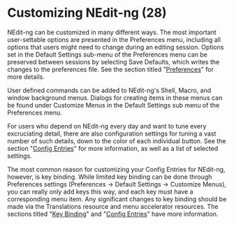 # Customizing NEdit-ng (28)

NEdit-ng can be customized in many different ways. The most important
user-settable options are presented in the Preferences menu, including
all options that users might need to change during an editing session.
Options set in the Default Settings sub-menu of the Preferences menu can
be preserved between sessions by selecting Save Defaults, which writes
the changes to the preferences file. See the section titled
"[Preferences](29)" for more details.

User defined commands can be added to NEdit-ng's Shell, Macro, and
window background menus. Dialogs for creating items in these menus can
be found under Customize Menus in the Default Settings sub menu of the
Preferences menu.

For users who depend on NEdit-ng every day and want to tune every
excruciating detail, there are also configuration settings for tuning a
vast number of such details, down to the color of each individual
button. See the section "[Config Entries](30)" for more information, as
well as a list of selected settings.

The most common reason for customizing your Config Entries for NEdit-ng,
however, is key binding. While limited key binding can be done through
Preferences settings (Preferences &rarr; Default Settings &rarr;
Customize Menus), you can really only add keys this way, and each key
must have a corresponding menu item. Any significant changes to key
binding should be made via the Translations resource and menu
accelerator resources. The sections titled "[Key Binding](31)" and
"[Config Entries](30)" have more information.
